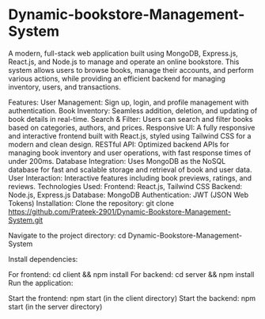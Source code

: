 # Dynamic-bookstore-Management-System
A modern, full-stack web application built using MongoDB, Express.js, React.js, and Node.js to manage and operate an online bookstore. This system allows users to browse books, manage their accounts, and perform various actions, while providing an efficient backend for managing inventory, users, and transactions.

Features:
User Management: Sign up, login, and profile management with authentication.
Book Inventory: Seamless addition, deletion, and updating of book details in real-time.
Search & Filter: Users can search and filter books based on categories, authors, and prices.
Responsive UI: A fully responsive and interactive frontend built with React.js, styled using Tailwind CSS for a modern and clean design.
RESTful API: Optimized backend APIs for managing book inventory and user operations, with fast response times of under 200ms.
Database Integration: Uses MongoDB as the NoSQL database for fast and scalable storage and retrieval of book and user data.
User Interaction: Interactive features including book previews, ratings, and reviews.
Technologies Used:
Frontend: React.js, Tailwind CSS
Backend: Node.js, Express.js
Database: MongoDB
Authentication: JWT (JSON Web Tokens)
Installation:
Clone the repository:
git clone https://github.com/Prateek-2901/Dynamic-Bookstore-Management-System.git

Navigate to the project directory: cd Dynamic-Bookstore-Management-System

Install dependencies:

For frontend:
cd client && npm install
For backend:
cd server && npm install
Run the application:

Start the frontend:
npm start (in the client directory)
Start the backend:
npm start (in the server directory)
